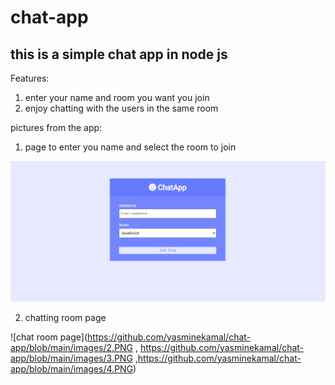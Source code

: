 # chat-app

## this is a simple chat app in node js 

Features:

1. enter your name and room you want you join
2. enjoy chatting with the users in the same room


pictures from the app:

1. page to enter you name and select the room to join

![home page](https://github.com/yasminekamal/chat-app/blob/main/images/1.PNG)

2. chatting room page

![chat room page](https://github.com/yasminekamal/chat-app/blob/main/images/2.PNG , https://github.com/yasminekamal/chat-app/blob/main/images/3.PNG ,https://github.com/yasminekamal/chat-app/blob/main/images/4.PNG)
